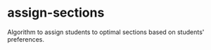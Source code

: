 assign-sections
===============

Algorithm to assign students to optimal sections based on students' preferences.
